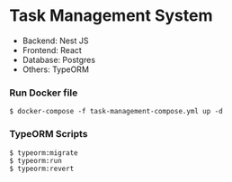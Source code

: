 # Task Management System

* Backend: Nest JS
* Frontend: React
* Database: Postgres
* Others: TypeORM

### Run Docker file
```
$ docker-compose -f task-management-compose.yml up -d
```
### TypeORM Scripts
```
$ typeorm:migrate
$ typeorm:run
$ typeorm:revert
```
